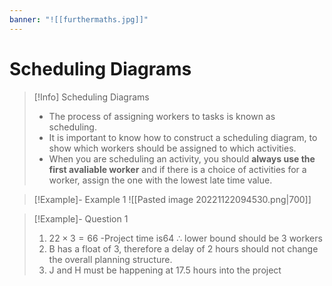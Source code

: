 ```yaml
---
banner: "![[furthermaths.jpg]]"
---
```

# Scheduling Diagrams

> [!Info] Scheduling Diagrams
> - The process of assigning workers to tasks is known as scheduling.
> - It is important to know how to construct a scheduling diagram, to show which workers should be assigned to which activities.
> - When you are scheduling an activity, you should **always use the first avaliable worker** and if there is a choice of activities for a worker, assign the one with the lowest late time value.

> [!Example]- Example 1
> ![[Pasted image 20221122094530.png|700]]

> [!Example]- Question 1
> 1. $22 \times 3=66$
> -Project time is$64$
> $\therefore$ lower bound should be 3 workers
> 2. B has a float of 3, therefore a delay of 2 hours should not change the overall planning structure.
> 3. J and H must be happening at 17.5 hours into the project
